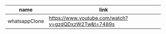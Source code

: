 | name  | link |
| ----  | ---- |
| whatsappClone | https://www.youtube.com/watch?v=gzdQDxzW2Tw&t=7489s | 
